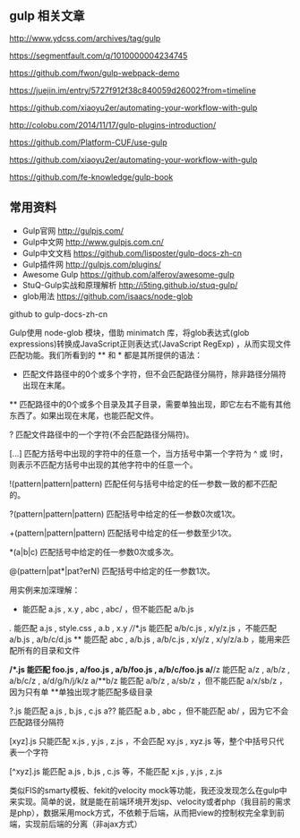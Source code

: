 
## gulp 相关文章

http://www.ydcss.com/archives/tag/gulp

https://segmentfault.com/q/1010000004234745

https://github.com/fwon/gulp-webpack-demo

https://juejin.im/entry/5727f912f38c840059d26002?from=timeline

https://github.com/xiaoyu2er/automating-your-workflow-with-gulp

http://colobu.com/2014/11/17/gulp-plugins-introduction/

https://github.com/Platform-CUF/use-gulp

https://github.com/xiaoyu2er/automating-your-workflow-with-gulp

https://github.com/fe-knowledge/gulp-book

## 常用资料

- Gulp官网 http://gulpjs.com/
- Gulp中文网 http://www.gulpjs.com.cn/
- Gulp中文文档 https://github.com/lisposter/gulp-docs-zh-cn
- Gulp插件网 http://gulpjs.com/plugins/
- Awesome Gulp https://github.com/alferov/awesome-gulp
- StuQ-Gulp实战和原理解析 http://i5ting.github.io/stuq-gulp/
- glob用法 https://github.com/isaacs/node-glob

[编写插件]: writing-a-plugin/README.md
[gulp 介绍幻灯片]: http://slid.es/contra/gulp
[Freenode]: http://freenode.net/
[search-gulp-plugins]: http://gulpjs.com/plugins/
[npm plugin search]: https://npmjs.org/browse/keyword/gulpplugin


github to  gulp-docs-zh-cn


Gulp使用 node-glob 模块，借助 minimatch 库，将glob表达式(glob expressions)转换成JavaScript正则表达式(JavaScript RegExp) ，从而实现文件匹配功能。我们所看到的 ** 和 * 都是其所提供的语法：

* 匹配文件路径中的0个或多个字符，但不会匹配路径分隔符，除非路径分隔符出现在末尾。

** 匹配路径中的0个或多个目录及其子目录，需要单独出现，即它左右不能有其他东西了。如果出现在末尾，也能匹配文件。

? 匹配文件路径中的一个字符(不会匹配路径分隔符)。

[...] 匹配方括号中出现的字符中的任意一个，当方括号中第一个字符为 ^ 或 !时，则表示不匹配方括号中出现的其他字符中的任意一个。

!(pattern|pattern|pattern) 匹配任何与括号中给定的任一参数一致的都不匹配的。

?(pattern|pattern|pattern) 匹配括号中给定的任一参数0次或1次。

+(pattern|pattern|pattern) 匹配括号中给定的任一参数至少1次。

*(a|b|c) 匹配括号中给定的任一参数0次或多次。

@(pattern|pat*|pat?erN) 匹配括号中给定的任一参数1次。

用实例来加深理解：

* 能匹配 a.js , x.y , abc , abc/ ，但不能匹配 a/b.js

*.* 能匹配 a.js , style.css , a.b , x.y 
*/*/*.js 能匹配 a/b/c.js , x/y/z.js ，不能匹配 a/b.js , a/b/c/d.js 
** 能匹配 abc , a/b.js , a/b/c.js , x/y/z , x/y/z/a.b ，能用来匹配所有的目录和文件

**/*.js 能匹配 foo.js , a/foo.js , a/b/foo.js , a/b/c/foo.js 
a/**/z 能匹配 a/z , a/b/z , a/b/c/z , a/d/g/h/j/k/z 
a/**b/z 能匹配 a/b/z , a/sb/z ，但不能匹配 a/x/sb/z ，因为只有单 **单独出现才能匹配多级目录

?.js 能匹配 a.js , b.js , c.js 
a?? 能匹配 a.b , abc ，但不能匹配 ab/ ，因为它不会匹配路径分隔符

[xyz].js 只能匹配 x.js , y.js , z.js ，不会匹配 xy.js , xyz.js 等，整个中括号只代表一个字符

[^xyz].js 能匹配 a.js , b.js , c.js 等，不能匹配 x.js , y.js , z.js











类似FIS的smarty模板、fekit的velocity mock等功能，我还没发现怎么在gulp中来实现。简单的说，就是能在前端环境开发jsp、velocity或者php（我目前的需求是php），数据采用mock方式，不依赖于后端，从而把view的控制权完全拿到前端，实现前后端的分离（非ajax方式）















